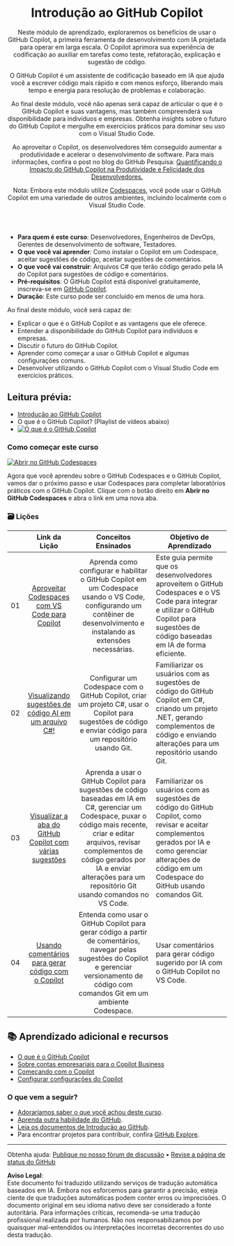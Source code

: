 <header>

# Introdução ao GitHub Copilot

Neste módulo de aprendizado, exploraremos os benefícios de usar o GitHub Copilot, a primeira ferramenta de desenvolvimento com IA projetada para operar em larga escala. O Copilot aprimora sua experiência de codificação ao auxiliar em tarefas como teste, refatoração, explicação e sugestão de código.

O GitHub Copilot é um assistente de codificação baseado em IA que ajuda você a escrever código mais rápido e com menos esforço, liberando mais tempo e energia para resolução de problemas e colaboração.

Ao final deste módulo, você não apenas será capaz de articular o que é o GitHub Copilot e suas vantagens, mas também compreenderá sua disponibilidade para indivíduos e empresas. Obtenha insights sobre o futuro do GitHub Copilot e mergulhe em exercícios práticos para dominar seu uso com o Visual Studio Code.

Ao aproveitar o Copilot, os desenvolvedores têm conseguido aumentar a produtividade e acelerar o desenvolvimento de software. Para mais informações, confira o post no blog do GitHub Pesquisa: [Quantificando o Impacto do GitHub Copilot na Produtividade e Felicidade dos Desenvolvedores.](https://github.blog/2022-09-07-research-quantifying-github-copilots-impact-on-developer-productivity-and-happiness)

Nota: Embora este módulo utilize [Codespaces](https://github.com/codespaces), você pode usar o GitHub Copilot em uma variedade de outros ambientes, incluindo localmente com o Visual Studio Code.
</header>

- **Para quem é este curso**: Desenvolvedores, Engenheiros de DevOps, Gerentes de desenvolvimento de software, Testadores.
- **O que você vai aprender**: Como instalar o Copilot em um Codespace, aceitar sugestões de código, aceitar sugestões de comentários.
- **O que você vai construir**: Arquivos C# que terão código gerado pela IA do Copilot para sugestões de código e comentários.
- **Pré-requisitos**: O GitHub Copilot está disponível gratuitamente, inscreva-se em [GitHub Copilot](https://gh.io/copilot).
- **Duração**: Este curso pode ser concluído em menos de uma hora.

Ao final deste módulo, você será capaz de:

- Explicar o que é o GitHub Copilot e as vantagens que ele oferece.
- Entender a disponibilidade do GitHub Copilot para indivíduos e empresas.
- Discutir o futuro do GitHub Copilot.
- Aprender como começar a usar o GitHub Copilot e algumas configurações comuns.
- Desenvolver utilizando o GitHub Copilot com o Visual Studio Code em exercícios práticos.

## Leitura prévia:
- [Introdução ao GitHub Copilot](https://learn.microsoft.com/en-us/training/modules/introduction-to-github-copilot/)
- O que é o GitHub Copilot? (Playlist de vídeos abaixo)
- [![O que é o GitHub Copilot](https://img.youtube.com/vi/QG1E0SCqqW8/0.jpg)](https://learn.microsoft.com/shows/introduction-to-github-copilot/what-is-github-copilot-1-of-6/)

### Como começar este curso

[![Abrir no GitHub Codespaces](https://github.com/codespaces/badge.svg)](https://codespaces.new/microsoft/mastering-github-copilot-for-dotnet-csharp-developers?devcontainer_path=.devcontainer%2Fintroduction%2Fdevcontainer.json)

Agora que você aprendeu sobre o GitHub Codespaces e o GitHub Copilot, vamos dar o próximo passo e usar Codespaces para completar laboratórios práticos com o GitHub Copilot. Clique com o botão direito em **Abrir no GitHub Codespaces** e abra o link em uma nova aba.

### 🗃️ Lições
|       |              Link da Lição              |                       Conceitos Ensinados                       |                     Objetivo de Aprendizado                 |                             
| :---: | :------------------------------------: | :---------------------------------------------------------: | ----------------------------------------------------------- |
| 01 | [Aproveitar Codespaces com VS Code para Copilot](https://github.com/microsoft/mastering-github-copilot-for-dotnet-csharp-developers/blob/main/03-Introduction-to-GitHub-Copilot/steps/1-copilot-extension.md) | Aprenda como configurar e habilitar o GitHub Copilot em um Codespace usando o VS Code, configurando um contêiner de desenvolvimento e instalando as extensões necessárias. | Este guia permite que os desenvolvedores aproveitem o GitHub Codespaces e o VS Code para integrar e utilizar o GitHub Copilot para sugestões de código baseadas em IA de forma eficiente. |
| 02 | [Visualizando sugestões de código AI em um arquivo C#!](https://github.com/microsoft/mastering-github-copilot-for-dotnet-csharp-developers/blob/main/03-Introduction-to-GitHub-Copilot/steps/2-skills-dotnet.md) | Configurar um Codespace com o GitHub Copilot, criar um projeto C#, usar o Copilot para sugestões de código e enviar código para um repositório usando Git. | Familiarizar os usuários com as sugestões de código do GitHub Copilot em C#, criando um projeto .NET, gerando complementos de código e enviando alterações para um repositório usando Git. | 
| 03 | [Visualizar a aba do GitHub Copilot com várias sugestões](https://github.com/microsoft/mastering-github-copilot-for-dotnet-csharp-developers/blob/main/03-Introduction-to-GitHub-Copilot/steps/3-copilot-hub.md) | Aprenda a usar o GitHub Copilot para sugestões de código baseadas em IA em C#, gerenciar um Codespace, puxar o código mais recente, criar e editar arquivos, revisar complementos de código gerados por IA e enviar alterações para um repositório Git usando comandos no VS Code. | Familiarizar os usuários com as sugestões de código do GitHub Copilot, como revisar e aceitar complementos gerados por IA e como gerenciar alterações de código em um Codespace do GitHub usando comandos Git. | 
| 04 | [Usando comentários para gerar código com o Copilot](https://github.com/microsoft/mastering-github-copilot-for-dotnet-csharp-developers/blob/main/03-Introduction-to-GitHub-Copilot/steps/4-copilot-comment.md) | Entenda como usar o GitHub Copilot para gerar código a partir de comentários, navegar pelas sugestões do Copilot e gerenciar versionamento de código com comandos Git em um ambiente Codespace. | Usar comentários para gerar código sugerido por IA com o GitHub Copilot no VS Code. | 

## 📚 Aprendizado adicional e recursos

- [O que é o GitHub Copilot](https://docs.github.com/en/copilot/about-github-copilot/what-is-github-copilot)
- [Sobre contas empresariais para o Copilot Business](https://docs.github.com/en/enterprise-cloud@latest/admin/copilot-business-only/about-enterprise-accounts-for-copilot-business)
- [Começando com o Copilot](https://docs.github.com/en/copilot/getting-started-with-github-copilot/getting-started-with-github-copilot-in-visual-studio-code)
- [Configurar configurações do Copilot](https://docs.github.com/en/copilot/configuring-github-copilot/configuring-github-copilot-settings-on-githubcom)

### O que vem a seguir?

- [Adoraríamos saber o que você achou deste curso](https://github.com/orgs/skills/discussions/categories/code-with-copilot).
- [Aprenda outra habilidade do GitHub](https://github.com/skills).
- [Leia os documentos de Introdução ao GitHub](https://docs.github.com/en/get-started).
- Para encontrar projetos para contribuir, confira [GitHub Explore](https://github.com/explore).
   
<footer>

---

Obtenha ajuda: [Publique no nosso fórum de discussão](https://github.com/orgs/skills/discussions/categories/code-with-copilot) • [Revise a página de status do GitHub](https://www.githubstatus.com/)

**Aviso Legal**:  
Este documento foi traduzido utilizando serviços de tradução automática baseados em IA. Embora nos esforcemos para garantir a precisão, esteja ciente de que traduções automáticas podem conter erros ou imprecisões. O documento original em seu idioma nativo deve ser considerado a fonte autoritária. Para informações críticas, recomenda-se uma tradução profissional realizada por humanos. Não nos responsabilizamos por quaisquer mal-entendidos ou interpretações incorretas decorrentes do uso desta tradução.
